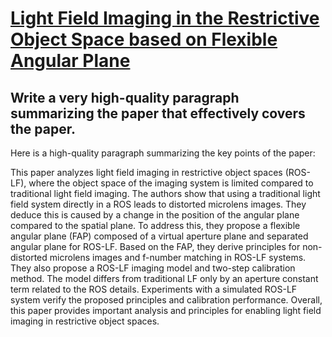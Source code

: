 # [Light Field Imaging in the Restrictive Object Space based on Flexible   Angular Plane](https://arxiv.org/abs/2312.01761)

## Write a very high-quality paragraph summarizing the paper that effectively covers the paper.

 Here is a high-quality paragraph summarizing the key points of the paper:

This paper analyzes light field imaging in restrictive object spaces (ROS-LF), where the object space of the imaging system is limited compared to traditional light field imaging. The authors show that using a traditional light field system directly in a ROS leads to distorted microlens images. They deduce this is caused by a change in the position of the angular plane compared to the spatial plane. To address this, they propose a flexible angular plane (FAP) composed of a virtual aperture plane and separated angular plane for ROS-LF. Based on the FAP, they derive principles for non-distorted microlens images and f-number matching in ROS-LF systems. They also propose a ROS-LF imaging model and two-step calibration method. The model differs from traditional LF only by an aperture constant term related to the ROS details. Experiments with a simulated ROS-LF system verify the proposed principles and calibration performance. Overall, this paper provides important analysis and principles for enabling light field imaging in restrictive object spaces.

